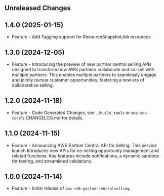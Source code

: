 Unreleased Changes
------------------

1.4.0 (2025-01-15)
------------------

* Feature - Add Tagging support for ResourceSnapshotJob resources

1.3.0 (2024-12-05)
------------------

* Feature - Introducing the preview of new partner central selling APIs designed to transform how AWS partners collaborate and co-sell with multiple partners. This enables multiple partners to seamlessly engage and jointly pursue customer opportunities, fostering a new era of collaborative selling.

1.2.0 (2024-11-18)
------------------

* Feature - Code Generated Changes, see `./build_tools` or `aws-sdk-core`'s CHANGELOG.md for details.

1.1.0 (2024-11-15)
------------------

* Feature - Announcing AWS Partner Central API for Selling: This service launch Introduces new APIs for co-selling opportunity management and related functions. Key features include notifications, a dynamic sandbox for testing, and streamlined validations.

1.0.0 (2024-11-14)
------------------

* Feature - Initial release of `aws-sdk-partnercentralselling`.

